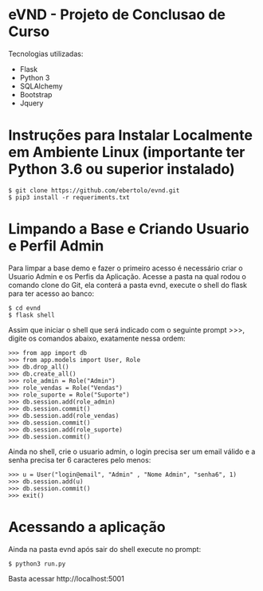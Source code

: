 # eVND - Projeto de Conclusao de Curso
Tecnologias utilizadas:
- Flask
- Python 3
- SQLAlchemy
- Bootstrap
- Jquery

# Instruções para Instalar Localmente em Ambiente Linux (importante ter Python 3.6 ou superior instalado)
```
$ git clone https://github.com/ebertolo/evnd.git
$ pip3 install -r requeriments.txt

```
# Limpando a Base e Criando Usuario e Perfil Admin
Para limpar a base demo e fazer o primeiro acesso é necessário criar o Usuario Admin e os Perfis da Aplicação.
Acesse a pasta na qual rodou o comando clone do Git, ela conterá a pasta evnd, execute o shell do flask para ter acesso ao banco:
```
$ cd evnd
$ flask shell
```
Assim que iniciar o shell que será indicado com o seguinte prompt >>>, digite os comandos abaixo, exatamente nessa ordem:
```
>>> from app import db
>>> from app.models import User, Role
>>> db.drop_all()
>>> db.create_all()
>>> role_admin = Role("Admin")
>>> role_vendas = Role("Vendas")
>>> role_suporte = Role("Suporte")
>>> db.session.add(role_admin)
>>> db.session.commit()
>>> db.session.add(role_vendas)
>>> db.session.commit()
>>> db.session.add(role_suporte)
>>> db.session.commit()

```
Ainda no shell, crie o usuario admin, o login precisa ser um email válido e a senha precisa ter 6 caracteres pelo menos:
```
>>> u = User("login@email", "Admin" , "Nome Admin", "senha6", 1)
>>> db.session.add(u)
>>> db.session.commit()
>>> exit()

```
# Acessando a aplicação
Ainda na pasta evnd após sair do shell execute no prompt:
```
$ python3 run.py

```
Basta acessar http://localhost:5001
